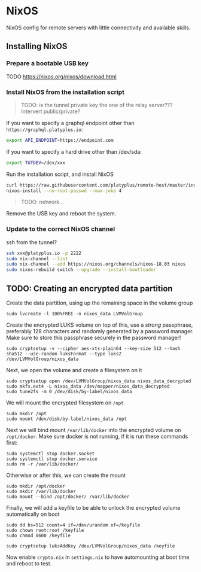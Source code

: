 # NixOS
NixOS config for remote servers with little connectivity and available skills.

## Installing NixOS

### Prepare a bootable USB key
TODO
https://nixos.org/nixos/download.html

### Install NixOS from the installation script
> TODO: is the tunnel private key the one of the relay server??? Intervert public/private?

If you want to specify a graphql endpoint other than `https://graphql.platyplus.io`:
```sh
export API_ENDPOINT=https://endpoint.com
```
If you want to specify a hard drive other than /dev/sda:
```sh
export TGTDEV=/dev/xxx
```
Run the installation script, and install NixOS
```sh
curl https://raw.githubusercontent.com/platyplus/remote-host/master/install.sh | bash
nixos-install --no-root-passwd --max-jobs 4
```
> TODO: network...

Remove the USB key and reboot the system.

### Update to the correct NixOS channel
ssh from the tunnel?
```sh
ssh xxx@platyplus.io -p 2222
sudo nix-channel --list
sudo nix-channel --add https://nixos.org/channels/nixos-18.03 nixos
sudo nixos-rebuild switch --upgrade --install-bootloader

```

## TODO: Creating an encrypted data partition

Create the data partition, using up the remaining space in the volume group
```
sudo lvcreate -l 100%FREE -n nixos_data LVMVolGroup
```

Create the encrypted LUKS volume on top of this, use a *strong* passphrase, preferably 128 characters and randomly generated by a password manager. Make sure to store this passphrase securely in the password manager!
```
sudo cryptsetup -v --cipher aes-xts-plain64 --key-size 512 --hash sha512 --use-random luksFormat --type luks2 /dev/LVMVolGroup/nixos_data
```

Next, we open the volume and create a filesystem on it
```
sudo cryptsetup open /dev/LVMVolGroup/nixos_data nixos_data_decrypted
sudo mkfs.ext4 -L nixos_data /dev/mapper/nixos_data_decrypted
sudo tune2fs -m 0 /dev/disk/by-label/nixos_data
```

We will mount the encrypted filesystem on `/opt`
```
sudo mkdir /opt
sudo mount /dev/disk/by-label/nixos_data /opt
```

Next we will bind mount `/var/lib/docker` into the encrypted volume on `/opt/docker`. Make sure docker is not running, if it is run these commands first:
```
sudo systemctl stop docker.socket
sudo systemctl stop docker.service
sudo rm -r /var/lib/docker/
```
Otherwise or after this, we can create the mount
```
sudo mkdir /opt/docker
sudo mkdir /var/lib/docker
sudo mount --bind /opt/docker/ /var/lib/docker
```

Finally, we will add a keyfile to be able to unlock the encrypted volume automatically on boot
```
sudo dd bs=512 count=4 if=/dev/urandom of=/keyfile
sudo chown root:root /keyfile
sudo chmod 0600 /keyfile

sudo cryptsetup luksAddKey /dev/LVMVolGroup/nixos_data /keyfile
```

Now enable `crypto.nix` in `settings.nix` to have automounting at boot time and reboot to test.
